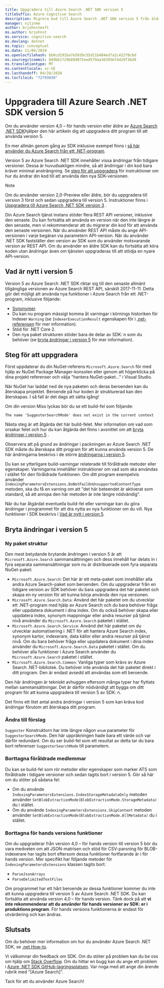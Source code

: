 ```yaml
---
title: Uppgradera till Azure Search .NET SDK version 5
titleSuffix: Azure Cognitive Search
description: Migrera kod till Azure Search .NET SDK version 5 från äldre versioner. Läs om vad som är nytt och vilka kod ändringar som krävs.
manager: nitinme
author: brjohnstmsft
ms.author: brjohnst
ms.service: cognitive-search
ms.devlang: dotnet
ms.topic: conceptual
ms.date: 11/04/2019
ms.openlocfilehash: bb0cd191ba7e5939c55d11b484ed7a2c422f8c6d
ms.sourcegitcommit: 849bb1729b89d075eed579aa36395bf4d29f3bd9
ms.translationtype: MT
ms.contentlocale: sv-SE
ms.lasthandoff: 04/28/2020
ms.locfileid: "72793030"
---
```

# <a name="upgrade-to-azure-search-net-sdk-version-5"></a>Uppgradera till Azure Search .NET SDK version 5

Om du använder version 4,0 – för hands version eller äldre av [Azure Search .NET SDK](https://aka.ms/search-sdk)hjälper den här artikeln dig att uppgradera ditt program till att använda version 5.

En mer allmän genom gång av SDK inklusive exempel finns i [så här använder du Azure Search från ett .NET-program](search-howto-dotnet-sdk.md).

Version 5 av Azure Search .NET SDK innehåller vissa ändringar från tidigare versioner. Dessa är huvudsakligen mindre, så att ändringar i din kod bara kräver minimal ansträngning. Se [steg för att uppgradera](#UpgradeSteps) för instruktioner om hur du ändrar din kod till att använda den nya SDK-versionen.

> [!NOTE]
> Om du använder version 2,0-Preview eller äldre, bör du uppgradera till version 3 först och sedan uppgradera till version 5. Instruktioner finns i [Uppgradera till Azure Search .NET SDK version 3](search-dotnet-sdk-migration.md) .
>
> Din Azure Search tjänst instans stöder flera REST API versioner, inklusive den senaste. Du kan fortsätta att använda en version när den inte längre är den senaste, men vi rekommenderar att du migrerar din kod för att använda den senaste versionen. När du använder REST API måste du ange API-versionen i varje begäran via parametern API-version. När du använder .NET SDK fastställer den version av SDK som du använder motsvarande version av REST API. Om du använder en äldre SDK kan du fortsätta att köra koden utan ändringar även om tjänsten uppgraderas till att stödja en nyare API-version.

<a name="WhatsNew"></a>

## <a name="whats-new-in-version-5"></a>Vad är nytt i version 5
Version 5 av Azure Search .NET SDK riktar sig till den senaste allmänt tillgängliga versionen av Azure Search REST API, särskilt 2017-11-11. Detta gör det möjligt att använda nya funktioner i Azure Search från ett .NET-program, inklusive följande:

* [Synonymer](search-synonyms.md).
* Du kan nu program mässigt komma åt varningar i körnings historiken för Indexer `Warning` (se `IndexerExecutionResult` egenskapen för i [.net-referensen](https://docs.microsoft.com/dotnet/api/microsoft.azure.search.models.indexerexecutionresult?view=azure-dotnet) för mer information).
* Stöd för .NET Core 2.
* Den nya paket strukturen stöder bara de delar av SDK: n som du behöver (se [bryta ändringar i version 5](#ListOfChanges) för mer information).

<a name="UpgradeSteps"></a>

## <a name="steps-to-upgrade"></a>Steg för att uppgradera
Först uppdaterar du din NuGet-referens `Microsoft.Azure.Search` för med hjälp av NuGet Package Manager-konsolen eller genom att högerklicka på dina projekt referenser och välja "hantera NuGet-paket..." i Visual Studio.

När NuGet har laddat ned de nya paketen och deras beroenden kan du återskapa projektet. Beroende på hur koden är strukturerad kan den återskapas. I så fall är det dags att sätta igång!

Om din version Miss lyckas bör du se ett build-fel som följande:

    The name 'SuggesterSearchMode' does not exist in the current context

Nästa steg är att åtgärda det här build-felet. Mer information om vad som orsakar felet och hur du kan åtgärda det finns i avsnittet om att [bryta ändringar i version 5](#ListOfChanges) .

Observera att på grund av ändringar i packningen av Azure Search .NET SDK måste du återskapa ditt program för att kunna använda version 5. De här ändringarna beskrivs i de större [ändringarna i version 5](#ListOfChanges).

Du kan se ytterligare build-varningar relaterade till föråldrade metoder eller egenskaper. Varningarna innehåller instruktioner om vad som ska användas i stället för den föråldrade funktionen. Om ditt program exempelvis använder `IndexingParametersExtensions.DoNotFailOnUnsupportedContentType` metoden, ska du få en varning om att "det här beteendet är aktiverat som standard, så att anropa den här metoden är inte längre nödvändig".

När du har åtgärdat eventuella build-fel eller varningar kan du göra ändringar i programmet för att dra nytta av nya funktioner om du vill. Nya funktioner i SDK beskrivs i [Vad är nytt i version 5](#WhatsNew).

<a name="ListOfChanges"></a>

## <a name="breaking-changes-in-version-5"></a>Bryta ändringar i version 5

### <a name="new-package-structure"></a>Ny paket struktur

Den mest betydande brytande ändringen i version 5 är att `Microsoft.Azure.Search` sammansättningen och dess innehåll har delats in i fyra separata sammansättningar som nu är distribuerade som fyra separata NuGet-paket:

 - `Microsoft.Azure.Search`: Det här är ett meta-paket som innehåller alla andra Azure Search-paket som beroenden. Om du uppgraderar från en tidigare version av SDK behöver du bara uppgradera det här paketet och skapa en ny version för att kunna börja använda den nya versionen.
 - `Microsoft.Azure.Search.Data`: Använd det här paketet om du utvecklar ett .NET-program med hjälp av Azure Search och du bara behöver fråga eller uppdatera dokument i dina index. Om du också behöver skapa eller uppdatera index, synonym mappningar eller andra resurser på tjänst nivå använder du `Microsoft.Azure.Search` paketet i stället.
 - `Microsoft.Azure.Search.Service`: Använd det här paketet om du utvecklar automatisering i .NET för att hantera Azure Search index, synonym kartor, indexerare, data källor eller andra resurser på tjänst nivå. Om du bara behöver fråga eller uppdatera dokument i dina index använder du `Microsoft.Azure.Search.Data` paketet i stället. Om du behöver alla funktioner i Azure Search använder du `Microsoft.Azure.Search` paketet i stället.
 - `Microsoft.Azure.Search.Common`: Vanliga typer som krävs av Azure Search .NET-bibliotek. Du behöver inte använda det här paketet direkt i ditt program. Den är endast avsedd att användas som ett beroende.
 
Den här ändringen är tekniskt avhuggen eftersom många typer har flyttats mellan sammansättningar. Det är därför nödvändigt att bygga om ditt program för att kunna uppgradera till version 5 av SDK: n.

Det finns ett litet antal andra ändringar i version 5 som kan kräva kod ändringar förutom att återskapa ditt program.

### <a name="change-to-suggesters"></a>Ändra till förslag 

`Suggester` Konstruktorn har inte längre någon `enum` parameter för `SuggesterSearchMode`. Den här uppräkningen hade bara ett värde och var därför redundant. Om du ser build-fel som ett resultat av detta tar du bara bort referenser `SuggesterSearchMode` till parametern.

### <a name="removed-obsolete-members"></a>Borttagna föråldrade medlemmar

Du kan se build-fel som rör metoder eller egenskaper som marker ATS som föråldrade i tidigare versioner och sedan tagits bort i version 5. Gör så här om du stöter på sådana fel:

- Om du använde `IndexingParametersExtensions.IndexStorageMetadataOnly` metoden använder `SetBlobExtractionMode(BlobExtractionMode.StorageMetadata)` du i stället.
- Om du använde `IndexingParametersExtensions.SkipContent` metoden använder `SetBlobExtractionMode(BlobExtractionMode.AllMetadata)` du i stället.

### <a name="removed-preview-features"></a>Borttagna för hands versions funktioner

Om du uppgraderar från version 4,0 – för hands version till version 5 bör du vara medveten om att JSON-matrisen och stöd för CSV-parsning för BLOB-indexerare har tagits bort eftersom dessa funktioner fortfarande är i för hands version. Mer specifikt har följande metoder för `IndexingParametersExtensions` klassen tagits bort:

- `ParseJsonArrays`
- `ParseDelimitedTextFiles`

Om programmet har ett hårt beroende av dessa funktioner kommer du inte att kunna uppgradera till version 5 av Azure Search .NET SDK. Du kan fortsätta att använda version 4,0 – för hands version. Tänk dock på att **vi inte rekommenderar att du använder för hands versioner av SDK: er i produktions program**. För hands versions funktionerna är endast för utvärdering och kan ändras.

## <a name="conclusion"></a>Slutsats
Om du behöver mer information om hur du använder Azure Search .NET SDK, se [.net How-to](search-howto-dotnet-sdk.md).

Vi välkomnar din feedback om SDK. Om du stöter på problem kan du be oss om hjälp om [Stack Overflow](https://stackoverflow.com/questions/tagged/azure-search). Om du hittar en bugg kan du ange ett problem i [Azure .NET SDK GitHub-lagringsplatsen](https://github.com/Azure/azure-sdk-for-net/issues). Var noga med att ange din ärende rubrik med "[Azure Search]".

Tack för att du använder Azure Search!
